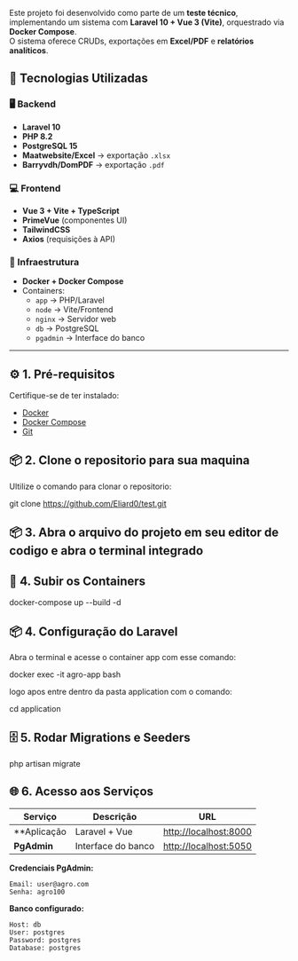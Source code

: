 Este projeto foi desenvolvido como parte de um **teste técnico**, implementando um sistema com **Laravel 10 + Vue 3 (Vite)**, orquestrado via **Docker Compose**.  
O sistema oferece CRUDs, exportações em **Excel/PDF** e **relatórios analíticos**.

## 🧱 Tecnologias Utilizadas

### 🖥️ Backend
- **Laravel 10**
- **PHP 8.2**
- **PostgreSQL 15**
- **Maatwebsite/Excel** → exportação `.xlsx`
- **Barryvdh/DomPDF** → exportação `.pdf`

### 💻 Frontend
- **Vue 3 + Vite + TypeScript**
- **PrimeVue** (componentes UI)
- **TailwindCSS**
- **Axios** (requisições à API)

### 🐳 Infraestrutura
- **Docker + Docker Compose**
- Containers:
  - `app` → PHP/Laravel
  - `node` → Vite/Frontend
  - `nginx` → Servidor web
  - `db` → PostgreSQL
  - `pgadmin` → Interface do banco

---

## ⚙️ 1. Pré-requisitos

Certifique-se de ter instalado:

- [Docker](https://www.docker.com/get-started)
- [Docker Compose](https://docs.docker.com/compose/)
- [Git](https://git-scm.com/downloads)

## 📦 2. Clone o repositorio para sua maquina

Ultilize o comando para clonar o repositorio:

git clone https://github.com/Eliard0/test.git

## 📦 3. Abra o arquivo do projeto em seu editor de codigo e abra o terminal integrado

## 🐳 4. Subir os Containers

docker-compose up --build -d

## 📦 4. Configuração do Laravel

Abra o terminal e acesse o container app com esse comando:

docker exec -it agro-app bash

logo apos entre dentro da pasta application com o comando:

cd application

## 🗄️ 5. Rodar Migrations e Seeders

php artisan migrate

## 🌐 6. Acesso aos Serviços

| Serviço | Descrição | URL |
|----------|------------|------|
| **Aplicação | Laravel + Vue | [http://localhost:8000](http://localhost:8000) |
| **PgAdmin** | Interface do banco | [http://localhost:5050](http://localhost:5050) |

**Credenciais PgAdmin:**
```
Email: user@agro.com
Senha: agro100
```

**Banco configurado:**
```
Host: db
User: postgres
Password: postgres
Database: postgres

